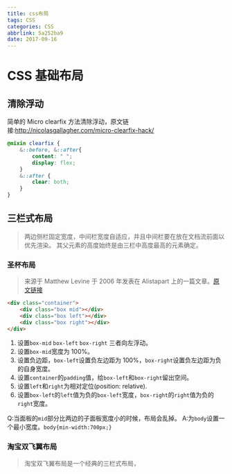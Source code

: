 ```yaml
---
title: css布局
tags: CSS
categories: CSS
abbrlink: 5a252ba9
date: 2017-09-16
---
```


# CSS 基础布局

## 清除浮动
简单的 Micro clearfix 方法清除浮动，原文链接:http://nicolasgallagher.com/micro-clearfix-hack/
```scss
@mixin clearfix {
    &::before, &::after{
        content: " ";
        display: flex;
    }
    &::after {
        clear: both;
    }
}
```
## 三栏式布局

> 两边侧栏固定宽度，中间栏宽度自适应，并且中间栏要在放在文档流前面以优先渲染。
> 其父元素的高度始终是由三栏中高度最高的元素确定。

### 圣杯布局

> 来源于 Matthew Levine 于 2006 年发表在 Alistapart 上的一篇文章。[原文链接](https://alistapart.com/article/holygrail)

```html
<div class="container">
    <div class="box mid"></div>
    <div class="box left"></div>
    <div class="box right"></div>
</div>
```

1. 设置`box-mid` `box-left` `box-right` 三者向左浮动。
2. 设置`box-mid`宽度为 100%。
3. 设置负边距，`box-left`设置负左边距为 100%，`box-right`设置负左边距为负的自身宽度。
4. 设置`container`的`padding`值，给`box-left`和`box-right`留出空间。
5. 设置`left`和`right`为相对定位(position: relative).
6. 设置`box-left`的`left`值为负的`box-left`宽度，`box-right`的`right`值为负的`right`宽度。

Q:当面板的`mid`部分比两边的子面板宽度小的时候，布局会乱掉。
A:为`body`设置一个最小宽度。`body{min-width:700px;}`

### 淘宝双飞翼布局

> 淘宝双飞翼布局是一个经典的三栏式布局，
